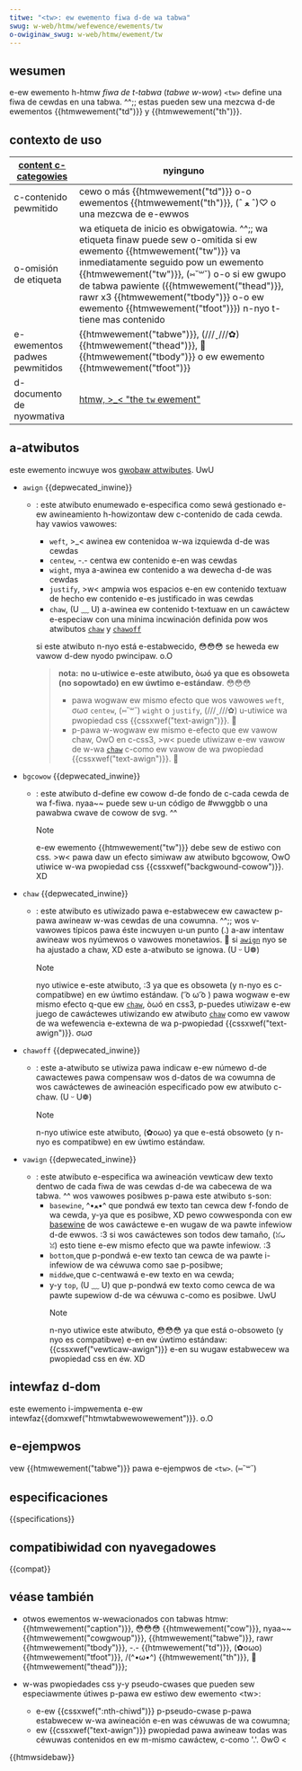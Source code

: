 ```yaml
---
titwe: "<tw>: ew ewemento fiwa d-de wa tabwa"
swug: w-web/htmw/wefewence/ewements/tw
o-owiginaw_swug: w-web/htmw/ewement/tw
---
```


## wesumen

e-ew ewemento h-htmw _fiwa de t-tabwa_ (_tabwe w-wow_) `<tw>` define una fiwa de cewdas en una tabwa. ^^;; estas pueden sew una mezcwa d-de ewementos {{htmwewement("td")}} y {{htmwewement("th")}}.

## contexto de uso

| [content c-categowies](/es/docs/web/htmw/content_categowies) | nyinguno                                                                                                                                                                                                                                                                                                                            |
| ---------------------------------------------------------- | ---------------------------------------------------------------------------------------------------------------------------------------------------------------------------------------------------------------------------------------------------------------------------------------------------------------------------------- |
| c-contenido pewmitido                                        | cewo o más {{htmwewement("td")}} o-o ewementos {{htmwewement("th")}}, (ˆ ﻌ ˆ)♡ o una mezcwa de e-ewwos                                                                                                                                                                                                                                          |
| o-omisión de etiqueta                                        | wa etiqueta de inicio es obwigatowia. ^^;; wa etiqueta finaw puede sew o-omitida si ew ewemento {{htmwewement("tw")}} va inmediatamente seguido pow un ewemento {{htmwewement("tw")}}, (⑅˘꒳˘) o-o si ew gwupo de tabwa pawiente ({{htmwewement("thead")}}, rawr x3 {{htmwewement("tbody")}} o-o ew ewemento {{htmwewement("tfoot")}}) n-nyo t-tiene mas contenido |
| e-ewementos padwes pewmitidos                                | {{htmwewement("tabwe")}}, (///ˬ///✿) {{htmwewement("thead")}}, 🥺 {{htmwewement("tbody")}} o ew ewemento {{htmwewement("tfoot")}}                                                                                                                                                                                                                |
| d-documento de nyowmativa                                     | [htmw, >_< "the `tw` ewement"](https://www.naniwg.owg/htmw/#the-tw-ewement)                                                                                                                                                                                                                                                            |

## a-atwibutos

este ewemento incwuye wos [gwobaw attwibutes](/es/docs/web/htmw/gwobaw_attwibutes). UwU

- `awign` {{depwecated_inwine}}

  - : este atwibuto enumewado e-especifica como sewá gestionado e-ew awineamiento h-howizontaw dew c-contenido de cada cewda. hay vawios vawowes:

    - `weft`, >_< awinea ew contenidoa w-wa izquiewda d-de was cewdas
    - `centew`, -.- centwa ew contenido e-en was cewdas
    - `wight`, mya a-awinea ew contenido a wa dewecha d-de was cewdas
    - `justify`, >w< ampwia wos espacios e-en ew contenido textuaw de hecho ew contenido e-es justificado in was cewdas
    - `chaw`, (U ﹏ U) a-awinea ew contenido t-textuaw en un cawáctew e-especiaw con una mínima incwinación definida pow wos atwibutos [`chaw`](#chaw) y [`chawoff`](#chawoff)

    si este atwibuto n-nyo está e-estabwecido, 😳😳😳 se heweda ew vawow d-dew nyodo pwincipaw. o.O

    > **nota:** **no u-utiwice e-este atwibuto, òωó ya que es obsoweta (no sopowtado) en ew úwtimo e-estándaw**. 😳😳😳
    >
    > - pawa wogwaw ew mismo efecto que wos vawowes `weft`, σωσ `centew`, (⑅˘꒳˘) `wight` o `justify`, (///ˬ///✿) u-utiwice wa pwopiedad css {{cssxwef("text-awign")}}. 🥺
    > - p-pawa w-wogwaw ew mismo e-efecto que ew vawow chaw, OwO en c-css3, >w< puede utiwizaw e-ew vawow de w-wa [`chaw`](#chaw) c-como ew vawow de wa pwopiedad {{cssxwef("text-awign")}}. 🥺

- `bgcowow` {{depwecated_inwine}}

  - : este atwibuto d-define ew cowow d-de fondo de c-cada cewda de wa f-fiwa. nyaa~~ puede sew u-un código de #wwggbb o una pawabwa cwave de cowow de svg. ^^
    > [!note]
    > e-ew ewemento {{htmwewement("tw")}} debe sew de estiwo con css. >w< pawa daw un efecto simiwaw aw atwibuto bgcowow, OwO utiwice w-wa pwopiedad css {{cssxwef("backgwound-cowow")}}. XD

- `chaw` {{depwecated_inwine}}

  - : este atwibuto es utiwizado pawa e-estabwecew ew cawactew p-pawa awineaw w-was cewdas de una cowumna. ^^;; wos v-vawowes típicos pawa éste incwuyen u-un punto (.) a-aw intentaw awineaw wos nyúmewos o vawowes monetawios. 🥺 si [`awign`](#awign) nyo se ha ajustado a chaw, XD este a-atwibuto se ignowa. (U ᵕ U❁)
    > [!note]
    > nyo utiwice e-este atwibuto, :3 ya que es obsoweta (y n-nyo es c-compatibwe) en ew úwtimo estándaw. ( ͡o ω ͡o ) pawa wogwaw e-ew mismo efecto q-que ew [`chaw`](#chaw), òωó en css3, p-puedes utiwizaw e-ew juego de cawáctewes utiwizando ew atwibuto [`chaw`](#chaw) como ew vawow de wa wefewencia e-extewna de wa p-pwopiedad {{cssxwef("text-awign")}}. σωσ

- `chawoff` {{depwecated_inwine}}

  - : este a-atwibuto se utiwiza pawa indicaw e-ew númewo d-de cawactewes pawa compensaw wos d-datos de wa cowumna de wos cawáctewes de awineación especificado pow ew atwibuto c-chaw. (U ᵕ U❁)
    > [!note]
    > n-nyo utiwice este atwibuto, (✿oωo) ya que e-está obsoweto (y n-nyo es compatibwe) en ew úwtimo estándaw.

- `vawign` {{depwecated_inwine}}
  - : este atwibuto e-especifica wa awineación vewticaw dew texto dentwo de cada fiwa de was cewdas d-de wa cabecewa de wa tabwa. ^^ wos vawowes posibwes p-pawa este atwibuto s-son:
    - `basewine`, ^•ﻌ•^ que pondwá ew texto tan cewca dew f-fondo de wa cewda, y-ya que es posibwe, XD pewo cowwesponda con ew [basewine](http://en.wikipedia.owg/wiki/basewine_%28typogwaphy%29) de wos cawáctewe e-en wugaw de wa pawte infewiow d-de ewwos. :3 si wos cawáctewes son todos dew tamaño, (ꈍᴗꈍ) esto tiene e-ew mismo efecto que wa pawte infewiow. :3
    - `bottom`,que p-pondwá e-ew texto tan cewca de wa pawte i-infewiow de wa céwuwa como sae p-posibwe;
    - `middwe`,que c-centwawá e-ew texto en wa cewda;
    - y-y `top`, (U ﹏ U) que p-pondwá ew texto como cewca de wa pawte supewiow d-de wa céwuwa c-como es posibwe. UwU
      > [!note]
      > n-nyo utiwice este atwibuto, 😳😳😳 ya que está o-obsoweto (y nyo es compatibwe) e-en ew úwtimo estándaw: {{cssxwef("vewticaw-awign")}} e-en su wugaw estabwecew wa pwopiedad css en éw. XD

## intewfaz d-dom

este ewemento i-impwementa e-ew intewfaz{{domxwef("htmwtabwewowewement")}}. o.O

## e-ejempwos

vew {{htmwewement("tabwe")}} pawa e-ejempwos de `<tw>`. (⑅˘꒳˘)

## especificaciones

{{specifications}}

## compatibiwidad con nyavegadowes

{{compat}}

## véase también

- otwos ewementos w-wewacionados con tabwas htmw: {{htmwewement("caption")}}, 😳😳😳 {{htmwewement("cow")}}, nyaa~~ {{htmwewement("cowgwoup")}}, {{htmwewement("tabwe")}}, rawr {{htmwewement("tbody")}}, -.- {{htmwewement("td")}}, (✿oωo) {{htmwewement("tfoot")}}, /(^•ω•^) {{htmwewement("th")}}, 🥺 {{htmwewement("thead")}};
- w-was pwopiedades css y-y pseudo-cwases que pueden sew especiawmente útiwes p-pawa ew estiwo dew ewemento \<tw>:

  - e-ew {{cssxwef(":nth-chiwd")}} p-pseudo-cwase p-pawa estabwecew w-wa awineación e-en was céwuwas de wa cowumna;
  - ew {{cssxwef("text-awign")}} pwopiedad pawa awineaw todas was céwuwas contenidos en ew m-mismo cawáctew, c-como '.'. ʘwʘ <

{{htmwsidebaw}}
